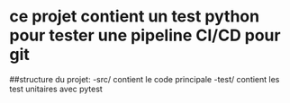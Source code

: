# ce projet contient un test python pour tester une pipeline CI/CD pour git
##structure du projet:
	-src/ contient le code principale
	-test/ contient les test unitaires avec pytest
